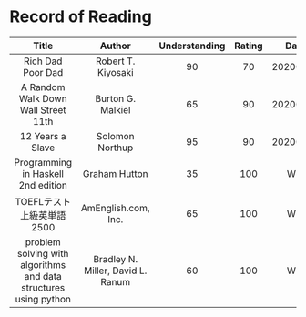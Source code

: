 <link rel="stylesheet" type="text/css" href="style.css">

# Record of Reading

| Title | Author | Understanding | Rating | Date | Genre |
|:---:|:---:|:---:|:---:|:---:|:---:|
| Rich Dad Poor Dad | Robert T. Kiyosaki | 90 | 70 | 20200401 | Finance & Spirituality |
| A Random Walk Down Wall Street 11th | Burton G. Malkiel | 65 | 90 | 20200518 | Finance |
| 12 Years a Slave | Solomon Northup | 95 | 90 | 20200716 | History |
| Programming in Haskell 2nd edition | Graham Hutton | 35 | 100 | WIP | Computer Science |
| TOEFLテスト 上級英単語2500 | AmEnglish.com, Inc. | 65 | 100 | WIP | English |
| problem solving with algorithms and data structures using python | Bradley N. Miller, David L. Ranum | 60 | 100 | WIP | Computer Science |
